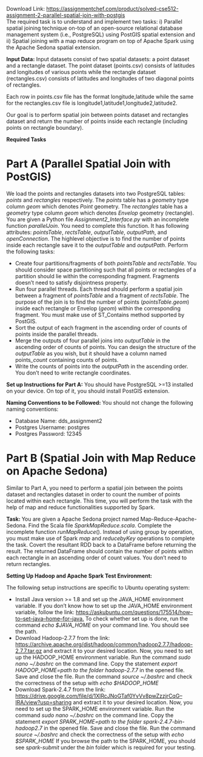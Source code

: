 Download Link: https://assignmentchef.com/product/solved-cse512-assignment-2-parallel-spatial-join-with-postgis
<br>
The required task is to understand and implement two tasks: i) Parallel spatial joining technique on-top of an open-source relational database management system (i.e., PostgreSQL) using PostGIS spatial extension and ii) Spatial joining with a map reduce program on top of Apache Spark using the Apache Sedona spatial extension.

<strong>Input Data:</strong> Input datasets consist of two spatial datasets: a point dataset and a rectangle dataset. The point dataset (points.csv) consists of latitudes and longitudes of various points while the rectangle dataset (rectangles.csv) consists of latitudes and longitudes of two diagonal points of rectangles.

Each row in points.csv file has the format longitude,latitude while the same for the rectangles.csv file is longitude1,latitude1,longitude2,latitude2.

Our goal is to perform spatial join between points dataset and rectangles dataset and return the number of points inside each rectangle (including points on rectangle boundary).




<strong>**Required Tasks**</strong>

<h1>Part A (Parallel Spatial Join with PostGIS)</h1>

We load the points and rectangles datasets into two PostgreSQL tables: <em>points</em> and <em>rectangles</em> respectively. The <em>points</em> table has a <em>geometry</em> type column <em>geom</em> which denotes <em>Point</em> geometry. The <em>rectangles</em> table has a <em>geometry</em> type column <em>geom</em> which denotes <em>Envelop</em> geometry (rectangle). You are given a Python file <em>Assignment2_Interface.py</em> with an incomplete function <em>parallelJoin</em>. You need to complete this function. It has following attributes: <em>pointsTable</em>, <em>rectsTable</em>, <em>outputTable</em>, <em>outputPath</em>, and <em>openConnection</em>. The highlevel objective is to find the number of points inside each rectangle save it to the <em>outputTable</em> and <em>outputPath</em>. Perform the following tasks:

<ul>

 <li>Create four partitions/fragments of both <em>pointsTable </em>and<em> rectsTable</em>. You should consider space partitioning such that all points or rectangles of a partition should lie within the corresponding fragment. Fragments doesn’t need to satisfy disjointness property.</li>

 <li>Run four parallel threads. Each thread should perform a spatial join between a fragment of <em>pointsTable </em>and a fragment of<em> rectsTable</em>. The purpose of the join is to find the number of points (<em>pointsTable</em>.<em>geom</em>) inside each rectangle or Envelop (<em>geom</em>) within the corresponding fragment. You must make use of ST_Contains method supported by PostGIS.</li>

 <li>Sort the output of each fragment in the ascending order of counts of points inside the parallel threads.</li>

 <li>Merge the outputs of four parallel joins into <em>outputTable</em> in the ascending order of counts of points. You can design the structure of the <em>outputTable</em> as you wish, but it should have a column named points<em>_count</em> containing counts of points.</li>

 <li>Write the counts of points into the <em>outputPath</em> in the ascending order. You don’t need to write rectangle coordinates.</li>

</ul>

<strong>Set up Instructions for Part A:</strong> You should have PostgreSQL &gt;=13 installed on your device. On top of it, you should install PostGIS extension.

<strong>Naming Conventions to be Followed: </strong>You should not change the following naming conventions:

<ul>

 <li>Database Name: dds_assignment2</li>

 <li>Postgres Username: postgres</li>

 <li>Postgres Password: 12345</li>

</ul>







<h1>Part B (Spatial Join with Map Reduce on Apache Sedona)</h1>

Similar to Part A, you need to perform a spatial join between the points dataset and rectangles dataset in order to count the number of points located within each rectangle. This time, you will perform the task with the help of map and reduce functionalities supported by Spark.

<strong>Task: </strong>You are given a Apache Sedona project named Map-Reduce-Apache-Sedona. Find the Scala file <em>SparkMapReduce.scala</em>. Complete the incomplete function <em>runMapReduce</em>(). Instead of using group by operation, you must make use of Spark <em>map</em> and <em>reducebyKey</em> operations to complete the task. Covert the resultant RDD back to a DataFrame before returning the result. The returned DataFrame should contain the number of points within each rectangle in an ascending order of count values. You don’t need to return rectangles.

<strong>Setting Up Hadoop and Apache Spark Test Environment: </strong>

The following setup instructions are specific to Ubuntu operating system:

<ul>

 <li>Install Java version &gt;= 1.8 and set up the JAVA_HOME environment variable. If you don’t know how to set up the JAVA_HOME environment variable, follow the link: <a href="https://askubuntu.com/questions/175514/how-to-set-java-home-for-java">https://askubuntu.com/questions/175514/how</a><a href="https://askubuntu.com/questions/175514/how-to-set-java-home-for-java">–</a><a href="https://askubuntu.com/questions/175514/how-to-set-java-home-for-java">to</a><a href="https://askubuntu.com/questions/175514/how-to-set-java-home-for-java">–</a><a href="https://askubuntu.com/questions/175514/how-to-set-java-home-for-java">set</a><a href="https://askubuntu.com/questions/175514/how-to-set-java-home-for-java">–</a><a href="https://askubuntu.com/questions/175514/how-to-set-java-home-for-java">java</a><a href="https://askubuntu.com/questions/175514/how-to-set-java-home-for-java">–</a><a href="https://askubuntu.com/questions/175514/how-to-set-java-home-for-java">home</a><a href="https://askubuntu.com/questions/175514/how-to-set-java-home-for-java">–</a><a href="https://askubuntu.com/questions/175514/how-to-set-java-home-for-java">for</a><a href="https://askubuntu.com/questions/175514/how-to-set-java-home-for-java">–</a><a href="https://askubuntu.com/questions/175514/how-to-set-java-home-for-java">java</a><a href="https://askubuntu.com/questions/175514/how-to-set-java-home-for-java">.</a> To check whether set up is done, run the command <em>echo $JAVA_HOME</em> on your command line. You should see the path.</li>

 <li>Download Hadoop-2.7.7 from the link: <u>https://archive.apache.org/dist/hadoop/common/hadoop2.7.7/hadoop-2.7.7.tar.gz</u> and extract it to your desired location. Now, you need to set up the HADOOP_HOME environment variable. Run the command <em>sudo nano ~/.bashrc</em> on the command line. Copy the statement <em>export HADOOP_HOME=path to the folder hadoop-2.7.7</em> in the opened file. Save and close the file. Run the command <em>source ~/.bashrc</em> and check the correctness of the setup with <em>echo $HADOOP_HOME</em></li>

 <li>Download Spark-2.4.7 from the link: <a href="https://drive.google.com/file/d/1XlRcJNoGTaf-0YvVv8pwZzzjrCqG-IRA/view?usp=sharing">https://drive.google.com/file/d/1XlRcJNoGTaf</a><a href="https://drive.google.com/file/d/1XlRcJNoGTaf-0YvVv8pwZzzjrCqG-IRA/view?usp=sharing">0YvVv8pwZzzjrCqG</a><a href="https://drive.google.com/file/d/1XlRcJNoGTaf-0YvVv8pwZzzjrCqG-IRA/view?usp=sharing">–</a><a href="https://drive.google.com/file/d/1XlRcJNoGTaf-0YvVv8pwZzzjrCqG-IRA/view?usp=sharing">IRA/view?usp=sharing</a> and extract it to your desired location. Now, you need to set up the SPARK_HOME environment variable. Run the command <em>sudo nano ~/.bashrc</em> on the command line. Copy the statement <em>export SPARK_HOME=path to the folder spark-2.4.7-bin-hadoop2.7</em> in the opened file. Save and close the file. Run the command <em>source ~/.bashrc</em> and check the correctness of the setup with <em>echo $SPARK_HOME</em> If you browse the path to the SPARK_HOME, you should see <em>spark-submit</em> under the <em>bin </em>folder which is required for your testing.</li>

</ul>